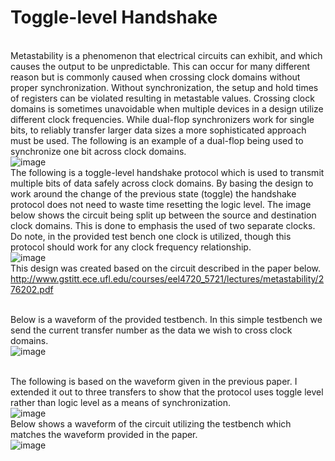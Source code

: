 # Toggle-level Handshake

<br>Metastability is a phenomenon that electrical circuits can exhibit, and which causes the output to be unpredictable. This can occur for many different reason but is commonly caused when crossing clock domains without proper synchronization. Without synchronization, the setup and hold times of registers can be violated resulting in metastable values. Crossing clock domains is sometimes unavoidable when multiple devices in a design utilize different clock frequencies. While dual-flop synchronizers work for single bits, to reliably transfer larger data sizes a more sophisticated approach must be used. The following is an example of a dual-flop being used to synchronize one bit across clock domains.<br/>
![image](https://user-images.githubusercontent.com/30327564/207465174-ab7f08d2-ad39-42b1-97c8-b722c975471e.png)
<br>The following is a toggle-level handshake protocol which is used to transmit multiple bits of data safely across clock domains. By basing the design to work around the change of the previous state (toggle) the handshake protocol does not need to waste time resetting the logic level. The image below shows the circuit being split up between the source and destination clock domains. This is done to emphasis the used of two separate clocks. Do note, in the provided test bench one clock is utilized, though this protocol should work for any clock frequency relationship.<br />
![image](https://user-images.githubusercontent.com/30327564/207420060-4d6913ec-c797-4edf-8612-0dcf48dbc16e.png)
<br>This design was created based on the circuit described in the paper below.<br />
http://www.gstitt.ece.ufl.edu/courses/eel4720_5721/lectures/metastability/276202.pdf

<br>Below is a waveform of the provided testbench. In this simple testbench we send the current transfer number as the data we wish to cross clock domains.<br />
![image](https://user-images.githubusercontent.com/30327564/207421357-01d4a4bc-b5be-43e9-a88b-9765a5e54e42.png)

<br>The following is based on the waveform given in the previous paper. I extended it out to three transfers to show that the protocol uses toggle level rather than logic level as a means of synchronization.<br />
![image](https://user-images.githubusercontent.com/30327564/207425691-566908f0-ecc0-4579-80ba-a2d0df85b4a2.png)
<br>Below shows a waveform of the circuit utilizing the testbench which matches the waveform provided in the paper.<br/>
![image](https://user-images.githubusercontent.com/30327564/207424070-8606abf3-5eac-427e-a620-f5cabb9b607e.png)



